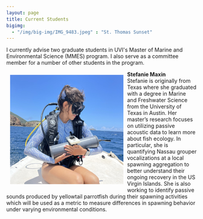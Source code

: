 ```yaml
---
layout: page
title: Current Students
bigimg:
  - "/img/big-img/IMG_9483.jpeg" : "St. Thomas Sunset"
---
```


I currently advise two graduate students in UVI's Master of Marine and Environmental Science (MMES) program. I also serve as a committee member for a number of other students in the program.   


<img style="padding: 10px" align = "left" width = "300" src="/img/big-img/stef.jpeg"> 

**Stefanie Maxin**  
Stefanie is originally from Texas where she graduated with a degree in Marine and Freshwater Science from the University of Texas in Austin. Her master’s research focuses on utilizing passive acoustic data to learn more about fish ecology. In particular, she is quantifying Nassau grouper vocalizations at a local spawning aggregation to better understand their ongoing recovery in the US Virgin Islands. She is also working to identify passive sounds produced by yellowtail parrotfish during their spawning activities which will be used as a metric to measure differences in spawning behavior under varying environmental conditions.    

<br clear="left"/>
        
      
